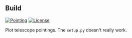 Build
--------
[![Pointing](https://img.shields.io/travis/kadrlica/pointing.svg)](https://travis-ci.org/kadrlica/pointing)
[![License](https://img.shields.io/badge/license-MIT-blue.svg)](../../)

Plot telescope pointings. The `setup.py` doesn't really work.